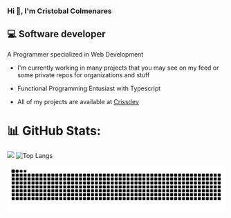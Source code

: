 ### Hi 👋, I'm Cristobal Colmenares

## 💻 Software developer

A Programmer specialized in Web Development

- I'm currently working in many projects that you may see on my feed or some private repos for organizations and stuff

- Functional Programming Entusiast with Typescript

- All of my projects are available at [Crissdev](https://crissdev.vercel.app/)

# 📊 GitHub Stats:
![](https://nirzak-streak-stats.vercel.app/?user=crissacm&theme=github_dark&hide_border=true)
![Top Langs](https://github-readme-stats.vercel.app/api/top-langs/?username=crissacm&theme=github_dark&hide_border=true&include_all_commits=true&count_private=true&layout=compact)

![snake gif](https://github.com/crissacm/crissacm/blob/output/github-snake-dark.svg)
